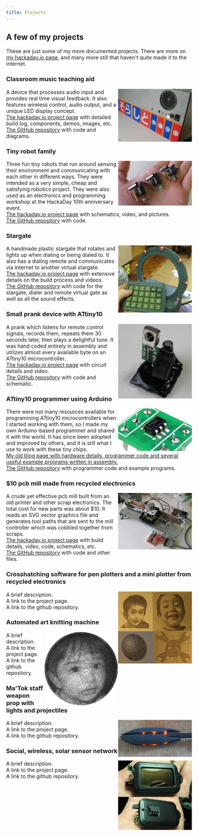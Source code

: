 ```yaml
---
title: Projects
---
```


## A few of my projects

These are just some of my more documented projects. There are more on <a href="https://hackaday.io/projects/hacker/894">my hackaday.io page</a>, and many more still that haven't quite made it to the internet.

<style>
img {float: right;}
</style>
<h3>Classroom music teaching aid</h3> 
<p> <img src="images/harmonica.jpg" width="200" />
A device that processes audio input and provides real time visual feedback. It also features wireless control, audio output, and a unique LED display concept.
<br><a href="https://hackaday.io/project/9657-classroom-music-teaching-aid">The hackaday.io project page</a> with detailed build log, components, demos, images, etc.
<br><a href="https://github.com/ericheisler/MusicTeachingAid">The GitHub repository</a> with code and diagrams.
</p>

<h3>Tiny robot family</h3>
<p> <img src="images/robotfamily.jpg" width="200" />
Three fun tiny robots that run around sensing their environment and communicating with each other in different ways. They were intended as a very simple, cheap and satisfying robotics project. They were also used as an electronics and programming workshop at the HackaDay 10th anniversary event.
<br><a href="https://hackaday.io/project/581-tiny-robot-family">The hackaday.io project page</a> with schematics, video, and pictures.
<br><a href="https://github.com/ericheisler/TinyRobotFamily">The GitHub repository</a> with code.
</p>

<h3>Stargate</h3>
<p> <img src="images/stargate.jpg" width="200" />
A handmade plastic stargate that rotates and lights up when dialing or being dialed to. It also has a dialing remote and communicates via internet to another virtual stargate. 
<br><a href="https://hackaday.io/project/596-a-functional-stargate">The hackaday.io project page</a> with extensive details on the build process and videos.
<br><a href="https://github.com/ericheisler/FunctionalStargate">The GitHub repository</a> with code for the stargate, dialer and remote virtual gate as well as all the sound effects.
</p>

<h3>Small prank device with ATtiny10</h3>
<p> <img src="images/mosquito.jpg" width="200" />
A prank which listens for remote control signals, records them, repeats them 30 seconds later, then plays a delightful tune. It was hand coded entirely in assembly and utilizes almost every available byte on an ATtiny10 microcontroller.
<br><a href="https://hackaday.io/project/29310-attiny10-rickroller">The hackaday.io project page</a> with circuit details and video.
<br><a href="https://github.com/ericheisler/ATtiny10Prank">The GitHub repository</a> with code and schematic.
</p>

<h3>ATtiny10 programmer using Arduino</h3>
<p> <img src="images/tiny10.jpg" width="200" />
There were not many resources available for programming ATtiny10 microcontrollers when I started working with them, so I made my own Arduino-based programmer and shared it with the world. It has since been adopted and improved by others, and it is still what I use to work with these tiny chips.
<br><a href="http://junkplusarduino.blogspot.com/p/attiny10-resources.html">My old blog page with hardware details, programmer code and several useful example programs written in assembly.
<br><a href="https://github.com/ericheisler/ATtiny10Programmer">The GitHub repository</a> with programmer code and example programs.
</p>

<h3>$10 pcb mill made from recycled electronics</h3>
<p> <img src="images/pcbmill.jpg" width="200" />
A crude yet effective pcb mill built from an old printer and other scrap electronics. The total cost for new parts was about $10. It reads an SVG vector graphics file and generates tool paths that are sent to the mill controller which was cobbled together from scraps.
<br><a href="https://hackaday.io/project/283-pcb-mill-for-under-10">The hackaday.io project page</a> with build details, video, code, schematics, etc.
<br><a href="https://github.com/ericheisler/PCBMill">The GitHub repository</a> with code and other files.
</p>

<h3>Crosshatching software for pen plotters and a mini plotter from recycled electronics</h3>
<p> <img src="images/crosshatch.jpg" width="200" />
A brief description.
<br>A link to the project page.
<br>A link to the github repository.
</p>

<h3>Automated art knitting machine</h3>
<p> <img src="images/art.jpg" width="200" />
A brief description.
<br>A link to the project page.
<br>A link to the github repository.
</p>

<h3>Ma'Tok staff weapon prop with lights and projectiles</h3>
<p> <img src="images/staff.png" width="200" />
A brief description.
<br>A link to the project page.
<br>A link to the github repository.
</p>

<h3>Social, wireless, solar sensor network</h3>
<p> <img src="images/society.jpg" width="200" />
A brief description.
<br>A link to the project page.
<br>A link to the github repository.
</p>